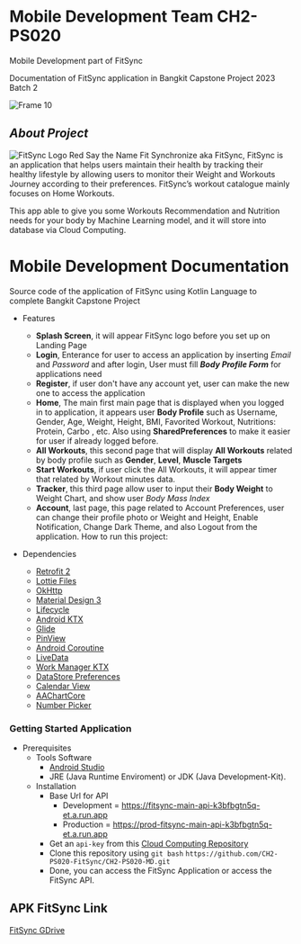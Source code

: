 # Mobile Development Team CH2-PS020
Mobile Development part of FitSync

Documentation of FitSync application in Bangkit Capstone Project 2023 Batch 2

![Frame 10](https://github.com/CH2-PS020-FitSync/CH2-PS020-MD/assets/113676521/c7f9d85e-9036-4675-8cca-23cf70ef4461)

## _About Project_
![FitSync Logo Red](https://github.com/CH2-PS020-FitSync/CH2-PS020-MD/assets/113676521/11a077ee-13e2-4e57-af86-e98848b25768)
Say the Name Fit Synchronize aka FitSync,
FitSync is an application that helps users maintain their health by tracking their healthy lifestyle by allowing users to monitor their Weight and Workouts Journey according to their preferences.
FitSync’s workout catalogue mainly focuses on Home Workouts.

This app able to give you some Workouts Recommendation and Nutrition needs for your body by Machine Learning model, and it will store into database via Cloud Computing. 

# Mobile Development Documentation

Source code of the application of FitSync using Kotlin Language to complete Bangkit Capstone Project

* Features
  - **Splash Screen**, it will appear FitSync logo before you set up on Landing Page
  - **Login**, Enterance for user to access an application by inserting _Email_ and _Password_ and after login, User must fill _**Body Profile Form**_ for applications need
  - **Register**, if user don't have any account yet, user can make the new one to access the application
  - **Home**, The main first main page that is displayed when you logged in to application, it appears user **Body Profile** such as Username, Gender, Age, Weight, Height, BMI, Favorited Workout, Nutritions: Protein, Carbo , etc. Also using **SharedPreferences** to make it easier for user if already logged before.
  - **All Workouts**, this second page that will display **All Workouts** related by body profile such as **Gender**, **Level**, **Muscle Targets**
  - **Start Workouts**, if user click the All Workouts, it will appear timer that related by Workout minutes data.
  - **Tracker**, this third page allow user to input their **Body Weight** to Weight Chart, and show user _Body Mass Index_
  - **Account**, last page, this page related to Account Preferences, user can change their profile photo or Weight and Height, Enable Notification, Change Dark Theme, and also Logout from the application.
How to run this project:

* Dependencies
  - [Retrofit 2](https://square.github.io/retrofit/)
  - [Lottie Files](https://lottiefiles.com/)
  - [OkHttp](https://square.github.io/okhttp/)
  - [Material Design 3](https://m3.material.io/)
  - [Lifecycle](https://developer.android.com/guide/components/activities/activity-lifecycle?hl=id)
  - [Android KTX](https://developer.android.com/kotlin/ktx?hl=id)
  - [Glide](https://github.com/bumptech/glide)
  - [PinView](https://github.com/mukeshsolanki/android-otpview-pinview)
  - [Android Coroutine](https://developer.android.com/kotlin/coroutines?hl=id)
  - [LiveData](https://developer.android.com/topic/libraries/architecture/livedata?hl=id)
  - [Work Manager KTX](https://developer.android.com/jetpack/androidx/releases/work?hl=id)
  - [DataStore Preferences](https://developer.android.com/topic/libraries/architecture/datastore?hl=id)
  - [Calendar View](https://github.com/kizitonwose/Calendar)
  - [AAChartCore](https://github.com/AAChartModel/AAChartCore)
  - [Number Picker](https://github.com/ShawnLin013/NumberPicker)
 
### Getting Started Application
* Prerequisites
  - Tools Software
    - [Android Studio](https://developer.android.com/studio?hl=id)
    - JRE (Java Runtime Enviroment) or JDK (Java Development-Kit).
  - Installation
    - Base Url for API
      - Development = https://fitsync-main-api-k3bfbgtn5q-et.a.run.app
      - Production = https://prod-fitsync-main-api-k3bfbgtn5q-et.a.run.app
    - Get an `api-key` from this [Cloud Computing Repository](https://github.com/CH2-PS020-FitSync/CH2-PS020-CC?tab=readme-ov-file#-api-documentation)
    - Clone this repository using `git bash`
      `https://github.com/CH2-PS020-FitSync/CH2-PS020-MD.git`
    - Done, you can access the FitSync Application or access the FitSync API.
   
## APK FitSync Link 
[FitSync GDrive](https://drive.google.com/drive/folders/1EShBxUigNsQTUJ4Of7mKjrjdmuSyGO9c?hl=id)

